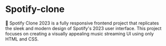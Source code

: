 # Spotify-clone
🎵 Spotify Clone 2023 is a fully responsive frontend project that replicates the sleek and modern design of Spotify's 2023 user interface. This project focuses on creating a visually appealing music streaming UI using only HTML and CSS.
